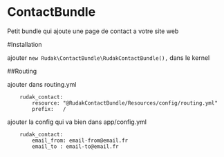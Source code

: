 ContactBundle
=============

Petit bundle qui ajoute une page de contact a votre site web

#Installation

ajouter ```new Rudak\ContactBundle\RudakContactBundle(),``` dans le kernel

##Routing

ajouter dans routing.yml

        rudak_contact:
            resource: "@RudakContactBundle/Resources/config/routing.yml"
            prefix:   /

ajouter la config qui va bien dans app/config.yml

        rudak_contact:
            email_from: email-from@email.fr
            email_to : email-to@email.fr